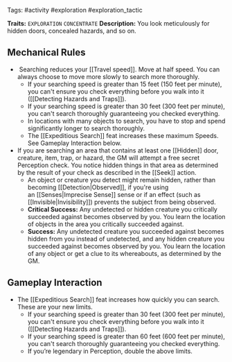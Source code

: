 Tags: #activity #exploration #exploration_tactic 

**Traits:**  `EXPLORATION` `CONCENTRATE`
**Description:** You look meticulously for hidden doors, concealed hazards, and so on.

## Mechanical Rules

-  Searching reduces your [[Travel speed]]. Move at half speed. You can always choose to move more slowly to search more thoroughly. 
	- If your searching speed is greater than 15 feet (150 feet per minute), you can't ensure you check everything before you walk into it ([[Detecting Hazards and Traps]]).
	- If your searching speed is greater than 30 feet (300 feet per minute), you can't search thoroughly guaranteeing you checked everything.
	- In locations with many objects to search, you have to stop and spend significantly longer to search thoroughly.
	- The [[Expeditious Search]] feat increases these maximum Speeds. See Gameplay Interaction below.
- If you are searching an area that contains at least one [[Hidden]] door, creature, item, trap, or hazard, the GM will attempt a free secret Perception check. You notice hidden things in that area as determined by the result of your check as described in the [[Seek]] action.
	- An object or creature you detect might remain hidden, rather than becoming [[Detection|Observed]], if you're using an [[Senses|Imprecise Sense]] sense or if an effect (such as [[Invisible|Invisibility]]) prevents the subject from being observed.  
	- **Critical Success:** Any undetected or hidden creature you critically succeeded against becomes observed by you. You learn the location of objects in the area you critically succeeded against.  
	- **Success:** Any undetected creature you succeeded against becomes hidden from you instead of undetected, and any hidden creature you succeeded against becomes observed by you. You learn the location of any object or get a clue to its whereabouts, as determined by the GM.
 
## Gameplay Interaction

- The [[Expeditious Search]] feat increases how quickly you can search. These are your new limits.
	- If your searching speed is greater than 30 feet (300 feet per minute), you can't ensure you check everything before you walk into it ([[Detecting Hazards and Traps]]).
	- If your searching speed is greater than 60 feet (600 feet per minute), you can't search thoroughly guaranteeing you checked everything.
	- If you’re legendary in Perception, double the above limits.